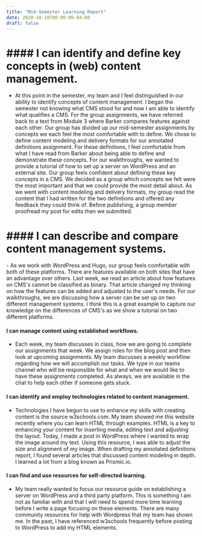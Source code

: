 ```yaml
---
title: "Mid-Semester Learning Report"
date: 2020-10-18T00:00:00-04:00
draft: false
---
```

<h1> #### I can identify and define key concepts in (web) content management. </h1>

- At this point in the semester, my team and I feel distinguished in our ability to identify concepts of content management. I began the semester not knowing what CMS stood for and now I am able to identify what qualifies a CMS. For the group assignments, we have referred back to a text from Module 3 where Barker compares features against each other. Our group has divided up our mid-semester assignments by concepts we each feel the most comfortable with to define. We chose to define content modeling and delivery formats for our annotated definitions assignment. For these definitions, I feel comfortable from what I have read from Barker about being able to define and demonstrate these concepts. For our walkthroughs, we wanted to provide a tutorial of how to set up a server on WordPress and an external site. Our group feels confident about defining these key concepts in a CMS. We decided as a group which concepts we felt were the most important and that we could provide the most detail about. As we went with content modeling and delivery formats, my group read the content that I had written for the two definitions and offered any feedback they could think of. Before publishing, a group member proofread my post for edits then we submitted.

<h1> #### I can describe and compare content management systems. </h1>
- As we work with WordPress and Hugo, our group feels comfortable with both of these platforms. There are features available on both sites that have an advantage over others. Last week, we read an article about how features on CMS's cannot be classified as binary. That article changed my thinking on how the features can be added and adjusted to the user's needs. For our walkthroughs, we are discussing how a server can be set up on two different management systems. I think this is a great example to capture our knowledge on the differences of CMS's as we show a tutorial on two different platforms.

#### I can manage content using established workflows.
- Each week, my team discusses in class, how we are going to complete our assignments that week. We assign roles for the blog post and then look at upcoming assignments. My team discusses a weekly workflow regarding how we will accomplish our tasks. We type in our teams channel who will be responsible for what and when we would like to have these assignments completed. As always, we are available in the chat to help each other if someone gets stuck.

#### I can identify and employ technologies related to content management.
- Technologies I have begun to use to enhance my skills with creating content is the source w3schools.com. My team showed me this website recently where you can learn HTML through examples. HTML is a key to enhancing your content for inserting media, editing text and adjusting the layout. Today, I made a post in WordPress where I wanted to wrap the image around my text. Using this resource, I was able to adjust the size and alignment of my image. When drafting my annotated definitions report, I found several articles that discussed content modeling in depth. I learned a lot from a blog known as Prismic.io.

#### I can find and use resources for self-directed learning.
- My team really wanted to focus our resource guide on establishing a server on WordPress and a third party platform. This is something I am not as familiar with and that I will need to spend more time learning before I write a page focusing on these elements. There are many community resources for help with Wordpress that my team has shown me. In the past, I have referenced w3schools frequently before posting to WordPress to add my HTML elements.
